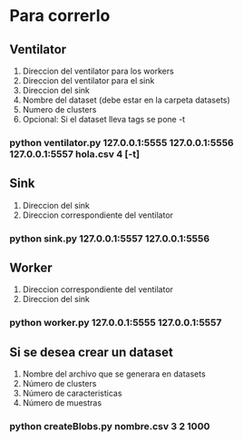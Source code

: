 # Para correrlo 

## Ventilator
1. Direccion del ventilator para los workers
2. Direccion del ventilator para el sink
3. Direccion del sink
4. Nombre del dataset (debe estar en la carpeta datasets)
6. Numero de clusters 
5. Opcional: Si el dataset lleva tags se pone -t
### python ventilator.py 127.0.0.1:5555 127.0.0.1:5556 127.0.0.1:5557 hola.csv  4 [-t]

## Sink 
1. Direccion del sink
2. Direccion correspondiente del ventilator

### python sink.py 127.0.0.1:5557 127.0.0.1:5556

## Worker 

1. Direccion correspondiente del ventilator
2. Direccion del sink 

### python worker.py 127.0.0.1:5555 127.0.0.1:5557


## Si se desea crear un dataset 

1. Nombre del archivo que se generara en datasets 
2. Número de clusters 
3. Número de caracteristicas 
4. Número de muestras
### python createBlobs.py nombre.csv 3 2 1000